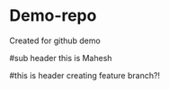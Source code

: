 # Demo-repo
Created for github demo

#sub header
this is Mahesh 

#this is header
creating feature branch?!